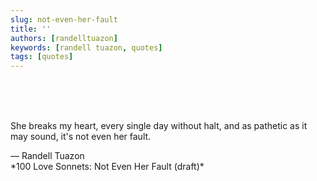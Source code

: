 ```yaml
---
slug: not-even-her-fault
title: ''
authors: [randelltuazon]
keywords: [randell tuazon, quotes]
tags: [quotes]
---
```


<br/><br/><br/>

She breaks my heart, every single day without halt,
and as pathetic as it may sound, it's not even her fault.

<footer>
  — Randell Tuazon
  <div class="text-xs mt-2 text-stone-500">*100 Love Sonnets: Not Even Her Fault (draft)*</div>
</footer>
